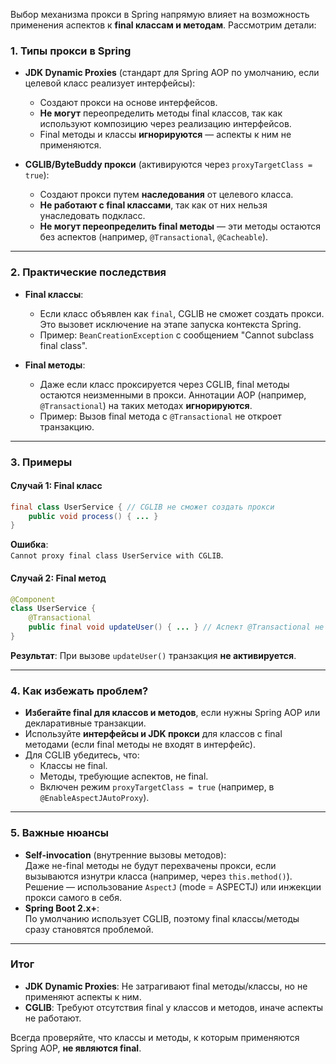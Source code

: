 Выбор механизма прокси в Spring напрямую влияет на возможность применения аспектов к **final классам и методам**. Рассмотрим детали:

### 1. **Типы прокси в Spring**
- **JDK Dynamic Proxies** (стандарт для Spring AOP по умолчанию, если целевой класс реализует интерфейсы):
    - Создают прокси на основе интерфейсов.
    - **Не могут** переопределить методы final классов, так как используют композицию через реализацию интерфейсов.
    - Final методы и классы **игнорируются** — аспекты к ним не применяются.

- **CGLIB/ByteBuddy прокси** (активируются через `proxyTargetClass = true`):
    - Создают прокси путем **наследования** от целевого класса.
    - **Не работают с final классами**, так как от них нельзя унаследовать подкласс.
    - **Не могут переопределить final методы** — эти методы остаются без аспектов (например, `@Transactional`, `@Cacheable`).

---

### 2. **Практические последствия**
- **Final классы**:
    - Если класс объявлен как `final`, CGLIB не сможет создать прокси. Это вызовет исключение на этапе запуска контекста Spring.
    - Пример: `BeanCreationException` с сообщением "Cannot subclass final class".

- **Final методы**:
    - Даже если класс проксируется через CGLIB, final методы остаются неизменными в прокси. Аннотации AOP (например, `@Transactional`) на таких методах **игнорируются**.
    - Пример: Вызов final метода с `@Transactional` не откроет транзакцию.

---

### 3. **Примеры**
#### Случай 1: Final класс
```java
final class UserService { // CGLIB не сможет создать прокси
    public void process() { ... }
}
```
**Ошибка**:  
`Cannot proxy final class UserService with CGLIB`.

#### Случай 2: Final метод
```java
@Component
class UserService {
    @Transactional
    public final void updateUser() { ... } // Аспект @Transactional не применится
}
```
**Результат**: При вызове `updateUser()` транзакция **не активируется**.

---

### 4. **Как избежать проблем?**
- **Избегайте final для классов и методов**, если нужны Spring AOP или декларативные транзакции.
- Используйте **интерфейсы и JDK прокси** для классов с final методами (если final методы не входят в интерфейс).
- Для CGLIB убедитесь, что:
    - Классы не final.
    - Методы, требующие аспектов, не final.
    - Включен режим `proxyTargetClass = true` (например, в `@EnableAspectJAutoProxy`).

---

### 5. **Важные нюансы**
- **Self-invocation** (внутренние вызовы методов):  
  Даже не-final методы не будут перехвачены прокси, если вызываются изнутри класса (например, через `this.method()`). Решение — использование `AspectJ` (mode = ASPECTJ) или инжекции прокси самого в себя.
- **Spring Boot 2.x+**:  
  По умолчанию использует CGLIB, поэтому final классы/методы сразу становятся проблемой.

---

### Итог
- **JDK Dynamic Proxies**: Не затрагивают final методы/классы, но не применяют аспекты к ним.
- **CGLIB**: Требуют отсутствия final у классов и методов, иначе аспекты не работают.

Всегда проверяйте, что классы и методы, к которым применяются Spring AOP, **не являются final**.